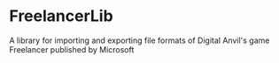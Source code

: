 # FreelancerLib
A library for importing and exporting file formats of Digital Anvil's game Freelancer published by Microsoft
